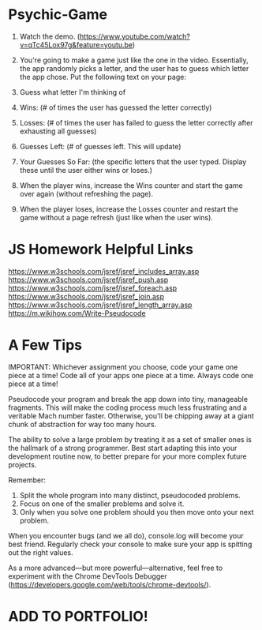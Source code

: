 # Psychic-Game

1. Watch the demo. (https://www.youtube.com/watch?v=qTc45Lox97g&feature=youtu.be)

2. You're going to make a game just like the one in the video. Essentially, the app randomly picks a letter, and the user has to guess which letter the app chose. Put the following text on your page:

3. Guess what letter I'm thinking of

4. Wins: (# of times the user has guessed the letter correctly)

5. Losses: (# of times the user has failed to guess the letter correctly after exhausting all guesses)

6. Guesses Left: (# of guesses left. This will update)

7. Your Guesses So Far: (the specific letters that the user typed. Display these until the user either wins or loses.)

8. When the player wins, increase the Wins counter and start the game over again (without refreshing the page).

9. When the player loses, increase the Losses counter and restart the game without a page refresh (just like when the user wins).

# JS Homework Helpful Links

https://www.w3schools.com/jsref/jsref_includes_array.asp
https://www.w3schools.com/jsref/jsref_push.asp
https://www.w3schools.com/jsref/jsref_foreach.asp
https://www.w3schools.com/jsref/jsref_join.asp
https://www.w3schools.com/jsref/jsref_length_array.asp
https://m.wikihow.com/Write-Pseudocode

# A Few Tips

IMPORTANT: Whichever assignment you choose, code your game one piece at a time! Code all of your apps one piece at a time. Always code one piece at a time!


Pseudocode your program and break the app down into tiny, manageable fragments. This will make the coding process much less frustrating and a veritable Mach number faster. Otherwise, you'll be chipping away at a giant chunk of abstraction for way too many hours.

The ability to solve a large problem by treating it as a set of smaller ones is the hallmark of a strong programmer. Best start adapting this into your development routine now, to better prepare for your more complex future projects.

Remember:
1. Split the whole program into many distinct, pseudocoded problems.
2. Focus on one of the smaller problems and solve it.
3. Only when you solve one problem should you then move onto your next problem.

When you encounter bugs (and we all do), console.log will become your best friend. Regularly check your console to make sure your app is spitting out the right values.

As a more advanced—but more powerful—alternative, feel free to experiment with the Chrome DevTools Debugger (https://developers.google.com/web/tools/chrome-devtools/).

# ADD TO PORTFOLIO!